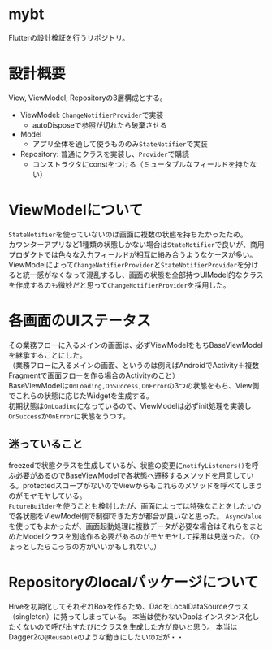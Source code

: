 # mybt
Flutterの設計検証を行うリポジトリ。

# 設計概要
View, ViewModel, Repositoryの3層構成とする。  
- ViewModel: `ChangeNotifierProvider`で実装
  - autoDisposeで参照が切れたら破棄させる
- Model
  - アプリ全体を通して使うもののみ`StateNotifier`で実装
- Repository: 普通にクラスを実装し、`Provider`で購読
  - コンストラクタにconstをつける（ミュータブルなフィールドを持たない）

# ViewModelについて
`StateNotifier`を使っていないのは画面に複数の状態を持ちたかったため。  
カウンターアプリなど1種類の状態しかない場合は`StateNotifier`で良いが、商用プロダクトでは色々な入力フィールドが相互に絡み合うようなケースが多い。  
ViewModelによって`ChangeNotifierProvider`と`StateNotifierProvider`を分けると統一感がなくなって混乱するし、画面の状態を全部持つUIModel的なクラスを作成するのも微妙だと思って`ChangeNotifierProvider`を採用した。
# 各画面のUIステータス
その業務フローに入るメインの画面は、必ずViewModelをもちBaseViewModelを継承することにした。  
（業務フローに入るメインの画面、というのは例えばAndroidでActivity＋複数Fragmentで画面フローを作る場合のActivityのこと）  
BaseViewModelは`OnLoading,OnSuccess,OnError`の3つの状態をもち、View側でこれらの状態に応じたWidgetを生成する。  
初期状態は`OnLoading`になっているので、ViewModelは必ずinit処理を実装し`OnSuccess`か`OnError`に状態をうつす。  
## 迷っていること
freezedで状態クラスを生成しているが、状態の変更に`notifyListeners()`を呼ぶ必要があるのでBaseViewModelで各状態へ遷移するメソッドを用意している。protectedスコープがないのでViewからもこれらのメソッドを呼べてしまうのがモヤモヤしている。  
`FutureBuilder`を使うことも検討したが、画面によっては特殊なことをしたいので各状態をViewModel側で制御できた方が都合が良いなと思った。
`AsyncValue`を使ってもよかったが、画面起動処理に複数データが必要な場合はそれらをまとめたModelクラスを別途作る必要があるのがモヤモヤして採用は見送った。（ひょっとしたらこっちの方がいいかもしれない。）

# Repositoryのlocalパッケージについて
Hiveを初期化してそれぞれBoxを作るため、DaoをLocalDataSourceクラス（singleton）に持ってしまっている。
本当は使わないDaoはインスタンス化したくないので呼び出すたびにクラスを生成した方が良いと思う。
本当はDagger2の`@Reusable`のような動きにしたいのだが・・
